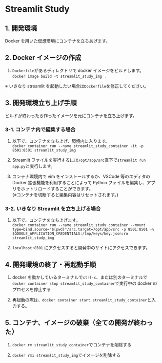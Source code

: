 # Streamlit Study

## 1. 開発環境

Docker を用いた仮想環境にコンテナを立ちあげます。

## 2. Docker イメージの作成

1. `Dockerfile`があるディレクトリで docker イメージをビルドします。<br>
   `docker image build -t streamlit_study_img .`

※ いきなり streamlit を起動したい場合は`Dockerfile`を修正してください。

## 3. 開発環境立ち上げ手順

ビルドが終わったら作ったイメージを元にコンテナを立ち上げます。<br>

### 3-1. コンテナ内で編集する場合

1. 以下で、コンテナを立ち上げ、環境内に入ります。<br>
   `docker container run --name streamlit_study_container -it -p 8501:8501 streamlit_study_img`

2. Streamlit ファイルを実行するには`/opt/app/src`直下で`streamlit run app.py`と実行します。

3. コンテナ環境内で vim をインストールするか、VSCode 等のエディタの Docker 拡張機能を利用することによって Python ファイルを編集し、アプリをホットリロードすることができます。<br>
   (※コンテナを切断すると編集内容はリセットされます。)

### 3-2. いきなり Streamlit を立ち上げる場合

1. 以下で、コンテナを立ち上げます。<br>
   `docker container run --name streamlit_study_container --mount type=bind,source="$(pwd)"/src,target=/opt/app/src -p 8501:8501 -v $GOOGLE_APPLICATION_CREDENTIALS:/tmp/keys/key.json:ro streamlit_study_img`

2. `localhost:8501` にアクセスすると開発中のサイトにアクセスできます。

## 4. 開発環境の終了・再起動手順

1. docker を動かしているターミナルで`ctrl-c`、または別のターミナルで`docker container stop streamlit_study_container`で実行中の docker のプロセスを停止する

2. 再起動の際は、`docker container start streamlit_study_container`と入力する。

## 5. コンテナ、イメージの破棄（全ての開発が終わった）

1. `docker rm streamlit_study_container`でコンテナを削除する

2. `docker rmi streamlit_study_img`でイメージを削除する
